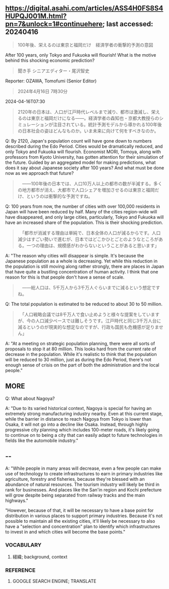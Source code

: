 ## https://digital.asahi.com/articles/ASS4H0FS8S4HUPQJ001M.html?pn=7&unlock=1#continuehere; last accessed: 20240416

> 100年後、栄えるのは東京と福岡だけ　経済学者の衝撃的予測の意図

After 100 years, only Tokyo and Fukuoka will flourish! What is the motive behind this shocking economic prediction?

> 聞き手 シニアエディター・尾沢智史

Reporter: OZAWA, Tomofumi (Senior Editor)

> 2024年4月16日 7時30分

2024-04-16T07:30

> 2120年の日本は、人口が江戸時代レベルまで減り、都市は激減し、栄えるのは東京と福岡だけになる――。経済学者の森知也・京都大教授らのシミュレーションが注目されている。統計予測モデルから導かれる100年後の日本社会の姿はどんなものか。いま未来に向けて何をすべきなのか。

Q: By 2120, Japan's population count will have gone down to numbers described during the Edo Period. Cities would be dramatically reduced, and only Tokyo and Fukuoka will flourish. Economist MORI, Tomoya, along with professors from Kyoto University, has gotten attention for their simulation of the future. Guided by an aggregated model for making predictions, what does it say about Japanese society after 100 years? And what must be done now as we approach that future? 

>　――100年後の日本では、人口10万人以上の都市の数が半減する。多くの地方都市が消え、大都市で人口シェアを増加させるのは東京と福岡だけ、というのは衝撃的な予測ですね。

Q: 100 years from now, the number of cities with over 100,000 residents in Japan will have been reduced by half. Many of the cities region-wide will have disappeared, and only large cities, particularly, Tokyo and Fukuoka will have an increased share of the population. This is their shocking prediction.

>　「都市が消滅する理由は単純で、日本全体の人口が減るからです。人口減少はすごい勢いで進むが、日本ではどこかひとごとのようなところがある。一つの理由は、規模感がわからないということがあると思います」

A: "The reason why cities will disappear is simple. It's because the Japanese population as a whole is decreasing. Yet while this reduction in the population is still moving along rather strongly, there are places in Japan that have quite a bustling concentration of human activity. I think that one reason for this is that people don't have a sense of scale.

>　――総人口は、5千万人から3千万人ぐらいまでに減るという想定ですね。

Q: The total population is estimated to be reduced to about 30 to 50 million.

>　「人口戦略会議では8千万人で食い止めようと様々な提案をしていますが、今の人口減少ペースでは難しそうです。江戸時代と同じ3千万人台に減るというのが現実的な想定なのですが、行政も国民も危機感が足りません」

A: "At a meeting on strategic population planning, there were all sorts of proposals to stop it at 80 million. This looks hard from the current rate of decrease in the population. While it's realistic to think that the population will be reduced to 30 million, just as during the Edo Period, there's not enough sense of crisis on the part of both the administration and the local people."

## MORE

Q: What about Nagoya?

A: "Due to its varied historical context, Nagoya is special for having an extremely strong manufacturing industry nearby. Even at this current stage, while the barrier in distance to reach Nagoya from Tokyo is lower than Osaka, it will not go into a decline like Osaka. Instead, through highly progressive city planning which includes 100-meter roads, it's likely going to continue on to being a city that can easily adapt to future technologies in fields like the automobile industry."

## --

A: "While people in many areas will decrease, even a few people can make use of technology to create infrastructures to earn in primary industries like agriculture, forestry and fisheries, because they're blessed with an abundance of natural resources. The tourism industry will likely be third in rank for businesses. And places like the San'in region and Kochi prefecture will grow despite being separated from railway tracks and the main highways."

"However, because of that, it will be necessary to have a base point for distribution in various places to support primary industries. Because it's not possible to maintain all the existing cities, it'll likely be necessary to also have a "selection and concentration" plan to identify which infrastructures to invest in and which cities will become the base points."

### VOCABULARY

1) 経緯; background, context

### REFERENCE

1) GOOGLE SEARCH ENGINE; TRANSLATE
